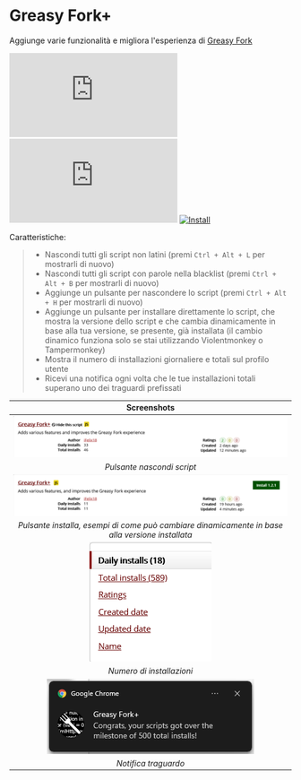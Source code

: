 # Greasy Fork+

Aggiunge varie funzionalità e migliora l'esperienza di [Greasy Fork][greasyfork-link]

[![Version][version-badge]][link]
[![Size][size-badge]][link]
[![Install][install-badge]][download-link]

Caratteristiche:
>
>* Nascondi tutti gli script non latini (premi `Ctrl + Alt + L` per mostrarli di nuovo)
>* Nascondi tutti gli script con parole nella blacklist (premi `Ctrl + Alt + B` per mostrarli di nuovo)
>* Aggiunge un pulsante per nascondere lo script (premi `Ctrl + Alt + H` per mostrarli di nuovo)
>* Aggiunge un pulsante per installare direttamente lo script, che mostra la versione dello script e che cambia dinamicamente in base alla tua versione, se presente, già installata (il cambio dinamico funziona solo se stai utilizzando Violentmonkey o Tampermonkey)
>* Mostra il numero di installazioni giornaliere e totali sul profilo utente
>* Ricevi una notifica ogni volta che le tue installazioni totali superano uno dei traguardi prefissati

|                                           Screenshots                                           |
| :---------------------------------------------------------------------------------------------: |
|                           [![Hide script button][screenshot-1]][link]                           |
|                                   _Pulsante nascondi script_                                    |
|                             [![Install button][screenshot-2]][link]                             |
| _Pulsante installa, esempi di come può cambiare dinamicamente in base alla versione installata_ |
|                        [![Number of installations][screenshot-3]][link]                         |
|                                    _Numero di installazioni_                                    |
|                         [![Milestone notification][screenshot-4]][link]                         |
|                                      _Notifica traguardo_                                       |

[link]: #greasy-fork
[greasyfork-link]: https://greasyfork.org/

[version-badge]: https://flat.badgen.net/runkit/iFelix18/version/iFelix18/Userscripts/master/userscripts/meta/greasyfork-plus.meta.js
[size-badge]: https://flat.badgen.net/badgesize/normal/iFelix18/Userscripts/master/userscripts/greasyfork-plus.user.js
[install-badge]: https://flat.badgen.net/badge/install%20directly%20from/GitHub/blue "Clicca qui!"

[download-link]: https://raw.githubusercontent.com/iFelix18/Userscripts/master/userscripts/greasyfork-plus.user.js "Clicca qui!"

[screenshot-1]: /docs/screenshots/greasyfork-plus_hide-script-button.png?raw=true "Pulsante nascondi script"
[screenshot-2]: /docs/screenshots/greasyfork-plus_install-button.gif?raw=true "Pulsante installa"
[screenshot-3]: /docs/screenshots/greasyfork-plus_number-of-installations.png?raw=true "Numero di installazioni"
[screenshot-4]: /docs/screenshots/greasyfork-plus_milestone-notification.png?raw=true "Notifica traguardo"

